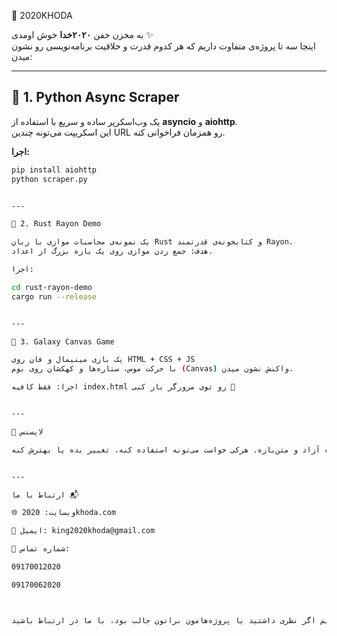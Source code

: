 🚀 2020KHODA  

به مخزن خفن **۲۰۲۰خدا** خوش اومدی ✨  
اینجا سه تا پروژه‌ی متفاوت داریم که هر کدوم قدرت و خلاقیت برنامه‌نویسی رو نشون میدن:

---

## 📌 1. Python Async Scraper  
یک وب‌اسکرپر ساده و سریع با استفاده از **asyncio** و **aiohttp**.  
این اسکریپت می‌تونه چندین URL رو همزمان فراخوانی کنه.  

**اجرا:**
```bash
pip install aiohttp
python scraper.py


---

📌 2. Rust Rayon Demo

یک نمونه‌ی محاسبات موازی با زبان Rust و کتابخونه‌ی قدرتمند Rayon.
هدف: جمع زدن موازی روی یک بازه بزرگ از اعداد.

اجرا:

cd rust-rayon-demo
cargo run --release


---

📌 3. Galaxy Canvas Game

یک بازی مینیمال و فان روی HTML + CSS + JS
با حرکت موس، ستاره‌ها و کهکشان روی بوم (Canvas) واکنش نشون میدن.

اجرا: فقط کافیه index.html رو توی مرورگر باز کنی 🌌


---

📜 لایسنس

این پروژه آزاد و متن‌بازه. هرکی خواست می‌تونه استفاده کنه، تغییر بده یا بهترش کنه ✨


---

ارتباط با ما 📬

🌐 وبسایت: 2020khoda.com

📧 ایمیل: king2020khoda@gmail.com

📱 شماره تماس:

09170012020

09170062020



ما تیم ۲۰۲۰خدا هستیم؛ خوشحال می‌شیم اگر نظری داشتید یا پروژه‌هامون براتون جالب بود، با ما در ارتباط باشید 🙌
